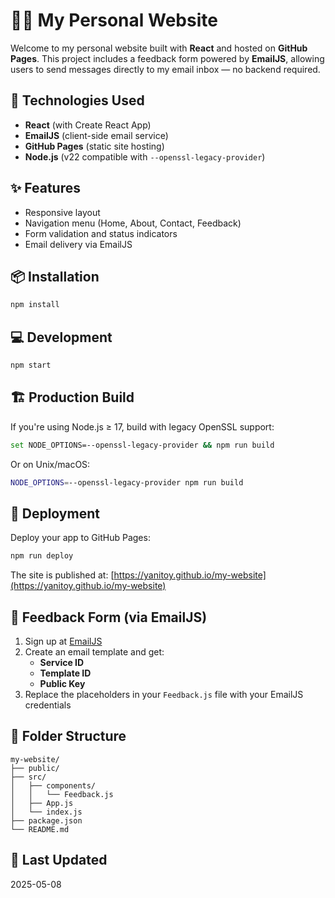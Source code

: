 # 🧑‍💻 My Personal Website

Welcome to my personal website built with **React** and hosted on **GitHub Pages**. This project includes a feedback form powered by **EmailJS**, allowing users to send messages directly to my email inbox — no backend required.

## 🔧 Technologies Used

- **React** (with Create React App)
- **EmailJS** (client-side email service)
- **GitHub Pages** (static site hosting)
- **Node.js** (v22 compatible with `--openssl-legacy-provider`)

## ✨ Features

- Responsive layout
- Navigation menu (Home, About, Contact, Feedback)
- Form validation and status indicators
- Email delivery via EmailJS

## 📦 Installation

```bash
npm install
```

## 💻 Development

```bash
npm start
```

## 🏗️ Production Build

If you're using Node.js ≥ 17, build with legacy OpenSSL support:

```bash
set NODE_OPTIONS=--openssl-legacy-provider && npm run build
```

Or on Unix/macOS:

```bash
NODE_OPTIONS=--openssl-legacy-provider npm run build
```

## 🚀 Deployment

Deploy your app to GitHub Pages:

```bash
npm run deploy
```

The site is published at: [https://yanitoy.github.io/my-website](https://yanitoy.github.io/my-website)

## 📨 Feedback Form (via EmailJS)

1. Sign up at [EmailJS](https://www.emailjs.com/)
2. Create an email template and get:
   - **Service ID**
   - **Template ID**
   - **Public Key**
3. Replace the placeholders in your `Feedback.js` file with your EmailJS credentials

## 📁 Folder Structure

```
my-website/
├── public/
├── src/
│   ├── components/
│   │   └── Feedback.js
│   ├── App.js
│   └── index.js
├── package.json
└── README.md
```

## 📅 Last Updated

2025-05-08

